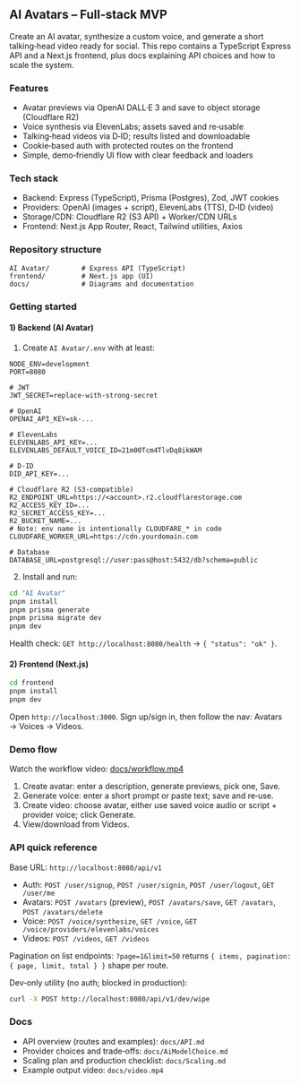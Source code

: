 ## AI Avatars – Full‑stack MVP

Create an AI avatar, synthesize a custom voice, and generate a short talking‑head video ready for social. This repo contains a TypeScript Express API and a Next.js frontend, plus docs explaining API choices and how to scale the system.

### Features

- Avatar previews via OpenAI DALL·E 3 and save to object storage (Cloudflare R2)
- Voice synthesis via ElevenLabs; assets saved and re‑usable
- Talking‑head videos via D‑ID; results listed and downloadable
- Cookie‑based auth with protected routes on the frontend
- Simple, demo‑friendly UI flow with clear feedback and loaders

### Tech stack

- Backend: Express (TypeScript), Prisma (Postgres), Zod, JWT cookies
- Providers: OpenAI (images + script), ElevenLabs (TTS), D‑ID (video)
- Storage/CDN: Cloudflare R2 (S3 API) + Worker/CDN URLs
- Frontend: Next.js App Router, React, Tailwind utilities, Axios

### Repository structure

```
AI Avatar/        # Express API (TypeScript)
frontend/         # Next.js app (UI)
docs/             # Diagrams and documentation
```

### Getting started

#### 1) Backend (AI Avatar)

1. Create `AI Avatar/.env` with at least:

```dotenv
NODE_ENV=development
PORT=8080

# JWT
JWT_SECRET=replace-with-strong-secret

# OpenAI
OPENAI_API_KEY=sk-...

# ElevenLabs
ELEVENLABS_API_KEY=...
ELEVENLABS_DEFAULT_VOICE_ID=21m00Tcm4TlvDq8ikWAM

# D‑ID
DID_API_KEY=...

# Cloudflare R2 (S3‑compatible)
R2_ENDPOINT_URL=https://<account>.r2.cloudflarestorage.com
R2_ACCESS_KEY_ID=...
R2_SECRET_ACCESS_KEY=...
R2_BUCKET_NAME=...
# Note: env name is intentionally CLOUDFARE_* in code
CLOUDFARE_WORKER_URL=https://cdn.yourdomain.com

# Database
DATABASE_URL=postgresql://user:pass@host:5432/db?schema=public
```

2. Install and run:

```bash
cd "AI Avatar"
pnpm install
pnpm prisma generate
pnpm prisma migrate dev
pnpm dev
```

Health check: `GET http://localhost:8080/health` → `{ "status": "ok" }`.

#### 2) Frontend (Next.js)

```bash
cd frontend
pnpm install
pnpm dev
```

Open `http://localhost:3000`. Sign up/sign in, then follow the nav: Avatars → Voices → Videos.

### Demo flow

Watch the workflow video: [docs/workflow.mp4](docs/workflow.mp4)

1. Create avatar: enter a description, generate previews, pick one, Save.
2. Generate voice: enter a short prompt or paste text; save and re‑use.
3. Create video: choose avatar, either use saved voice audio or script + provider voice; click Generate.
4. View/download from Videos.

### API quick reference

Base URL: `http://localhost:8080/api/v1`

- Auth: `POST /user/signup`, `POST /user/signin`, `POST /user/logout`, `GET /user/me`
- Avatars: `POST /avatars` (preview), `POST /avatars/save`, `GET /avatars`, `POST /avatars/delete`
- Voice: `POST /voice/synthesize`, `GET /voice`, `GET /voice/providers/elevenlabs/voices`
- Videos: `POST /videos`, `GET /videos`

Pagination on list endpoints: `?page=1&limit=50` returns `{ items, pagination: { page, limit, total } }` shape per route.

Dev‑only utility (no auth; blocked in production):

```bash
curl -X POST http://localhost:8080/api/v1/dev/wipe
```

### Docs

- API overview (routes and examples): `docs/API.md`
- Provider choices and trade‑offs: `docs/AiModelChoice.md`
- Scaling plan and production checklist: `docs/Scaling.md`
- Example output video: `docs/video.mp4`
